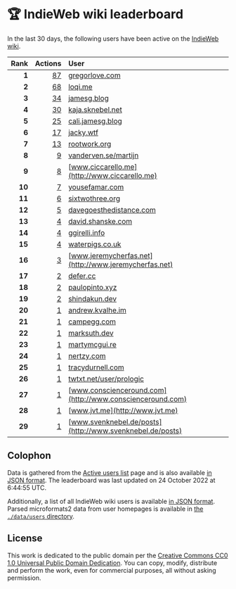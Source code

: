 # 🏆 IndieWeb wiki leaderboard

In the last 30 days, the following users have been active on the [IndieWeb wiki](https://indieweb.org).

| Rank | Actions | User |
|-----:|--------:|:-----|
| **1** | [87](https://indieweb.org/Special:Contributions/Gregorlove.com) | [gregorlove.com](http://gregorlove.com) |
| **2** | [68](https://indieweb.org/Special:Contributions/Loqi.me) | [loqi.me](http://loqi.me) |
| **3** | [34](https://indieweb.org/Special:Contributions/Jamesg.blog) | [jamesg.blog](http://jamesg.blog) |
| **4** | [30](https://indieweb.org/Special:Contributions/Kaja.sknebel.net) | [kaja.sknebel.net](http://kaja.sknebel.net) |
| **5** | [25](https://indieweb.org/Special:Contributions/Cali.jamesg.blog) | [cali.jamesg.blog](http://cali.jamesg.blog) |
| **6** | [17](https://indieweb.org/Special:Contributions/Jacky.wtf) | [jacky.wtf](http://jacky.wtf) |
| **7** | [13](https://indieweb.org/Special:Contributions/Rootwork.org) | [rootwork.org](http://rootwork.org) |
| **8** | [9](https://indieweb.org/Special:Contributions/Vanderven.se_martijn) | [vanderven.se/martijn](http://vanderven.se/martijn) |
| **9** | [8](https://indieweb.org/Special:Contributions/Www.ciccarello.me) | [www.ciccarello.me](http://www.ciccarello.me) |
| **10** | [7](https://indieweb.org/Special:Contributions/Yousefamar.com) | [yousefamar.com](http://yousefamar.com) |
| **11** | [6](https://indieweb.org/Special:Contributions/Sixtwothree.org) | [sixtwothree.org](http://sixtwothree.org) |
| **12** | [5](https://indieweb.org/Special:Contributions/Davegoesthedistance.com) | [davegoesthedistance.com](http://davegoesthedistance.com) |
| **13** | [4](https://indieweb.org/Special:Contributions/David.shanske.com) | [david.shanske.com](http://david.shanske.com) |
| **14** | [4](https://indieweb.org/Special:Contributions/Ggirelli.info) | [ggirelli.info](http://ggirelli.info) |
| **15** | [4](https://indieweb.org/Special:Contributions/Waterpigs.co.uk) | [waterpigs.co.uk](http://waterpigs.co.uk) |
| **16** | [3](https://indieweb.org/Special:Contributions/Www.jeremycherfas.net) | [www.jeremycherfas.net](http://www.jeremycherfas.net) |
| **17** | [2](https://indieweb.org/Special:Contributions/Defer.cc) | [defer.cc](http://defer.cc) |
| **18** | [2](https://indieweb.org/Special:Contributions/Paulopinto.xyz) | [paulopinto.xyz](http://paulopinto.xyz) |
| **19** | [2](https://indieweb.org/Special:Contributions/Shindakun.dev) | [shindakun.dev](http://shindakun.dev) |
| **20** | [1](https://indieweb.org/Special:Contributions/Andrew.kvalhe.im) | [andrew.kvalhe.im](http://andrew.kvalhe.im) |
| **21** | [1](https://indieweb.org/Special:Contributions/Campegg.com) | [campegg.com](http://campegg.com) |
| **22** | [1](https://indieweb.org/Special:Contributions/Marksuth.dev) | [marksuth.dev](http://marksuth.dev) |
| **23** | [1](https://indieweb.org/Special:Contributions/Martymcgui.re) | [martymcgui.re](http://martymcgui.re) |
| **24** | [1](https://indieweb.org/Special:Contributions/Nertzy.com) | [nertzy.com](http://nertzy.com) |
| **25** | [1](https://indieweb.org/Special:Contributions/Tracydurnell.com) | [tracydurnell.com](http://tracydurnell.com) |
| **26** | [1](https://indieweb.org/Special:Contributions/Twtxt.net_user_prologic) | [twtxt.net/user/prologic](http://twtxt.net/user/prologic) |
| **27** | [1](https://indieweb.org/Special:Contributions/Www.conscienceround.com) | [www.conscienceround.com](http://www.conscienceround.com) |
| **28** | [1](https://indieweb.org/Special:Contributions/Www.jvt.me) | [www.jvt.me](http://www.jvt.me) |
| **29** | [1](https://indieweb.org/Special:Contributions/Www.svenknebel.de_posts) | [www.svenknebel.de/posts](http://www.svenknebel.de/posts) |


## Colophon

Data is gathered from the [Active users list](https://indieweb.org/Special:ActiveUsers) page and is also available [in JSON format](https://github.com/jgarber623/indieweb-wiki-leaderboard/blob/main/data/leaderboard.json). The leaderboard was last updated on 24 October 2022 at 6:44:55 UTC.

Additionally, a list of all IndieWeb wiki users is available [in JSON format](https://github.com/jgarber623/indieweb-wiki-leaderboard/blob/main/data/users.json). Parsed microformats2 data from user homepages is available in [the `./data/users` directory](https://github.com/jgarber623/indieweb-wiki-leaderboard/blob/main/data/users).

## License

This work is dedicated to the public domain per the [Creative Commons CC0 1.0 Universal Public Domain Dedication](https://creativecommons.org/publicdomain/zero/1.0/). You can copy, modify, distribute and perform the work, even for commercial purposes, all without asking permission.
